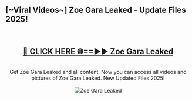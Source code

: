 <h2>[~Viral Videos~] Zoe Gara Leaked - Update Files 2025!</h2>
<br>
<div align="center">
<h2><a href="https://betterlinks.top/A2PfLJ" rel="nofollow">🔴 CLICK HERE 🌐==►► Zoe Gara Leaked</a></h2>
<br>
Get Zoe Gara Leaked and all content. Now you can access all videos and pictures of Zoe Gara Leaked. New Updated Files 2025!
<br>
<br>
<a href="https://betterlinks.top/A2PfLJ" rel="nofollow" data-target="animated-image.originalLink"><img src="https://i.ibb.co.com/WyWwxjT/player-gif2.gif" alt="Zoe Gara Leaked" style="max-width: 100%; display: inline-block;" data-target="animated-image.originalImage"></a>
</div>
<br>
